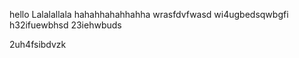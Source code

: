 hello
Lalalallala
hahahhahahhahha
wrasfdvfwasd
wi4ugbedsqwbgfi
h32ifuewbhsd
23iehwbuds

2uh4fsibdvzk
